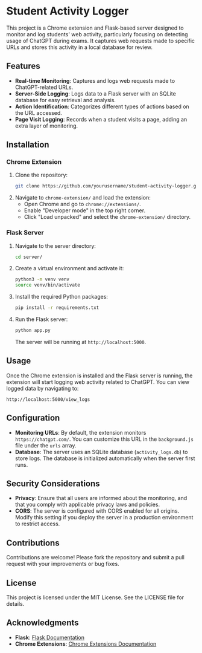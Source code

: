 # Student Activity Logger

This project is a Chrome extension and Flask-based server designed to monitor and log students' web activity, particularly focusing on detecting usage of ChatGPT during exams. It captures web requests made to specific URLs and stores this activity in a local database for review.

## Features
- **Real-time Monitoring**: Captures and logs web requests made to ChatGPT-related URLs.
- **Server-Side Logging**: Logs data to a Flask server with an SQLite database for easy retrieval and analysis.
- **Action Identification**: Categorizes different types of actions based on the URL accessed.
- **Page Visit Logging**: Records when a student visits a page, adding an extra layer of monitoring.

## Installation

### Chrome Extension
1. Clone the repository:
    ```bash
    git clone https://github.com/yourusername/student-activity-logger.git
    ```
2. Navigate to `chrome-extension/` and load the extension:
    - Open Chrome and go to `chrome://extensions/`.
    - Enable "Developer mode" in the top right corner.
    - Click "Load unpacked" and select the `chrome-extension/` directory.

### Flask Server
1. Navigate to the server directory:
    ```bash
    cd server/
    ```
2. Create a virtual environment and activate it:
    ```bash
    python3 -m venv venv
    source venv/bin/activate
    ```
3. Install the required Python packages:
    ```bash
    pip install -r requirements.txt
    ```
4. Run the Flask server:
    ```bash
    python app.py
    ```
    The server will be running at `http://localhost:5000`.

## Usage
Once the Chrome extension is installed and the Flask server is running, the extension will start logging web activity related to ChatGPT. You can view logged data by navigating to:

`http://localhost:5000/view_logs`

## Configuration
- **Monitoring URLs**: By default, the extension monitors `https://chatgpt.com/`. You can customize this URL in the `background.js` file under the `urls` array.
- **Database**: The server uses an SQLite database (`activity_logs.db`) to store logs. The database is initialized automatically when the server first runs.

## Security Considerations
- **Privacy**: Ensure that all users are informed about the monitoring, and that you comply with applicable privacy laws and policies.
- **CORS**: The server is configured with CORS enabled for all origins. Modify this setting if you deploy the server in a production environment to restrict access.

## Contributions
Contributions are welcome! Please fork the repository and submit a pull request with your improvements or bug fixes.

## License
This project is licensed under the MIT License. See the LICENSE file for details.

## Acknowledgments
- **Flask**: [Flask Documentation](https://flask.palletsprojects.com/)
- **Chrome Extensions**: [Chrome Extensions Documentation](https://developer.chrome.com/docs/extensions/)
